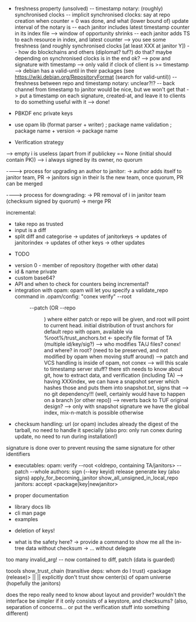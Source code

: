 
- freshness property (unsolved)
  -- timestamp notary: (roughly) synchronised clocks
  -- implicit synchronised clocks: say at repo creation when counter = 0 was done, and what (lower bound of) update interval of the notary is
  -- each janitor includes latest timestamp counter in its index file --> window of opportunity shrinks
  -- each janitor adds TS to each resource in index, and latest counter --> you see some freshness (and roughly synchronised clocks [at least XXX at janitor Y])
  -- how do blockchains and others (diplomat? tuf?) do that?  maybe depending on synchronised clocks is in the end ok?
     --> pow and signature with timestamp --> only valid if clock of client is >= timestamp
     --> debian has a valid-until in their packages (see https://wiki.debian.org/RepositoryFormat (search for valid-until))
 -- freshness between repo and timestamp notary: unclear?!? -- back channel from timestamp to janitor would be nice, but we won't get that
   -> put a timestamp on each signature, created-at, and leave it to clients to do something useful with it
   --> done!

- PBKDF enc private keys
- use opam lib (format parser + writer) ; package name validation ; package name + version -> package name

* Verification strategy

--> empty i is useless (apart from if publickey == None (initial should contain PK))
--> i always signed by its owner, no quorum

----> process for upgrading an author to janitor:
 -> author adds itself to janitor team, PR
 -> janitors sign in their Is the new team, once quorum, PR can be merged

----> process for downgrading:
 -> PR removal of i in janitor team (checksum signed by quorum)
 -> merge PR

incremental:
 - take repo as trusted
 - input is a diff
 - split diff and categorise
 -> updates of janitorkeys
 -> updates of janitorindex
 -> updates of other keys
 -> other updates

* TODO
- version 0 - member of repository (together with other data)
- id & name private
- custom base64?
- API and when to check for counters being incremental?
- integration with opam:  opam will let you specify a validate_repo command
  in .opam/config:
   "conex verify" --root <dir> --patch <filename> (OR --repo <dir>)
  where either patch or repo will be given, and root will point to current head.
  initial distribution of trust anchors for default repo with opam, available
  via %root%/trust_anchors.txt <- specify file format of TA (multiple id/key/sig?)
   --> who modifies TA/J files? conex! and where? in root? (need to be preserved,
       and not modified by opam when moving stuff around)
  --> patch and VCS handling is inside of opam, not conex
--> will this scale to timestamp server stuff?  there sth needs to know about
    git, how to extract data, and verification (including TA)
    --> having XXXindex, we can have a snapshot server which hashes those and
        puts them into snapshot.txt, signs that --> no git dependency!!!
        (well, certainly would have to happen on a branch [or other repo])
        --> reverts back to TUF original design?
        --> only with snapshot signature we have the global index, mix-n-match
            is possible otherwise
- checksum handling: url (or opam) includes already the digest of the tarball,
  no need to handle it specially (also pro: only run conex during update, no
  need to run during installation!)

signature is done over <data> <identifier> to prevent reusing the same
 signature for other identifiers

- executables:
 opam:
  verify --root <oldrepo, containing TA/janitors> --patch <patchfile> --whole <repo>
 authors:
  sign (--key keyid) release
  generate key (also signs)
  apply_for_becoming_janitor
  show_all_unsigned_in_local_repo
 janitors:
  accept <package|key|newjanitor>


* proper documentation
 - library docs lib
 - cli man page
 - examples
* deletion of keys!

* what is the safety here?
  -> provide a command to show me all the in-tree data without checksum
  -> ... without delegate

too many invalid_arg! -- now contained to diff, patch (data is guarded)

toools
  show_trust_chain (transitive deps: whom do I trust) <package (release)> || <all packages> || <all installed>
  explicitly don't trust <foo>
  show center(s) of opam universe (hopefully the janitors)

does the repo really need to know about layout and provider?
  wouldn't the interface be simpler if it only consists of a keystore, and checksums?
  (also, separation of concerns... or put the verification stuff into something different)
